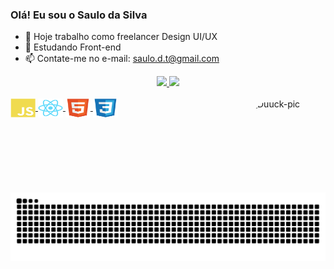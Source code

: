 ### Olá! Eu sou o Saulo da Silva

- 🔭 Hoje trabalho como freelancer Design UI/UX
- 🌱 Estudando Front-end
- 📫 Contate-me no e-mail: saulo.d.t@gmail.com

<div align="center">
  <a href="https://github.com/duuckdodgers">
  <img height="180em" src="https://github-readme-stats.vercel.app/api?username=duuckdodgers&show_icons=true&theme=dark&include_all_commits=true&count_private=true"/>
  <img height="180em" src="https://github-readme-stats.vercel.app/api/top-langs/?username=duuckdodgers&layout=compact&langs_count=7&theme=dark"/>
</div>
 
<div style="display: inline_block"><br>
  <img align="center" alt="Duuck-Js" height="30" width="40" src="https://raw.githubusercontent.com/devicons/devicon/master/icons/javascript/javascript-plain.svg">
  <img align="center" alt="Duuck-React" height="30" width="40" src="https://raw.githubusercontent.com/devicons/devicon/master/icons/react/react-original.svg">
  <img align="center" alt="Duuck-HTML" height="30" width="40" src="https://raw.githubusercontent.com/devicons/devicon/master/icons/html5/html5-original.svg">
  <img align="center" alt="Duuck-CSS" height="30" width="40" src="https://raw.githubusercontent.com/devicons/devicon/master/icons/css3/css3-original.svg">
  <img align="right" alt="Duuck-pic" height="150" style="border-radius:50px;" <img src="https://i.picasion.com/pic91/b2c5a38ccc1fae5a3781a86e47cbd37f.gif" width="125" height="125" border="0" alt="https://picasion.com/" />
</div>
  
  ![Snake animation](https://github.com/duuckdodgers/duuckdodgers/blob/output/github-contribution-grid-snake.svg)
